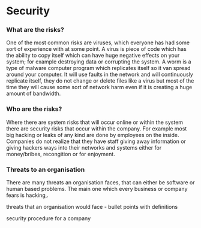 # Security

### What are the risks?
One of the most common risks are viruses, which everyone has had some sort of experience with at some point. A virus is piece of code which has the ability to copy itself which can have huge negative effects on your system; for example destroying data or corrupting the system. A worm is a type of malware computer program which replicates itself so it van spread around your computer. It will use faults in the network and will continuously replicate itself, they do not change or delete files like a virus but most of the time they will cause some sort of network harm even if it is creating a huge amount of bandwidth.

### Who are the risks?

Where there are system risks that will occur online or within the system there are security risks that occur within the company. For example most big hacking or leaks of any kind are done by employees on the inside. Companies do not realize that they have staff giving away information or giving hackers ways into their networks and systems either for money/bribes, recongition or for enjoyment.

### Threats to an organisation
There are many threats an organisation faces, that can either be software or human based problems. The main one which every business or company fears is hacking,.









































threats that an organisation would face - bullet points with definitions

security procedure for a company

